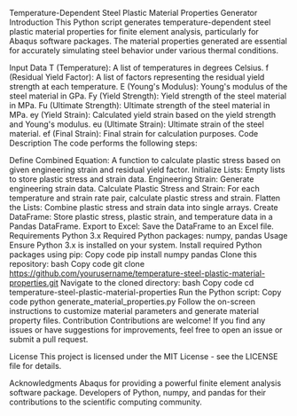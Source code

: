 Temperature-Dependent Steel Plastic Material Properties Generator
Introduction
This Python script generates temperature-dependent steel plastic material properties for finite element analysis, particularly for Abaqus software packages. The material properties generated are essential for accurately simulating steel behavior under various thermal conditions.

Input Data
T (Temperature): A list of temperatures in degrees Celsius.
f (Residual Yield Factor): A list of factors representing the residual yield strength at each temperature.
E (Young's Modulus): Young's modulus of the steel material in GPa.
Fy (Yield Strength): Yield strength of the steel material in MPa.
Fu (Ultimate Strength): Ultimate strength of the steel material in MPa.
ey (Yield Strain): Calculated yield strain based on the yield strength and Young's modulus.
eu (Ultimate Strain): Ultimate strain of the steel material.
ef (Final Strain): Final strain for calculation purposes.
Code Description
The code performs the following steps:

Define Combined Equation: A function to calculate plastic stress based on given engineering strain and residual yield factor.
Initialize Lists: Empty lists to store plastic stress and strain data.
Engineering Strain: Generate engineering strain data.
Calculate Plastic Stress and Strain: For each temperature and strain rate pair, calculate plastic stress and strain.
Flatten the Lists: Combine plastic stress and strain data into single arrays.
Create DataFrame: Store plastic stress, plastic strain, and temperature data in a Pandas DataFrame.
Export to Excel: Save the DataFrame to an Excel file.
Requirements
Python 3.x
Required Python packages: numpy, pandas
Usage
Ensure Python 3.x is installed on your system.
Install required Python packages using pip:
Copy code
pip install numpy pandas
Clone this repository:
bash
Copy code
git clone https://github.com/yourusername/temperature-steel-plastic-material-properties.git
Navigate to the cloned directory:
bash
Copy code
cd temperature-steel-plastic-material-properties
Run the Python script:
Copy code
python generate_material_properties.py
Follow the on-screen instructions to customize material parameters and generate material property files.
Contribution
Contributions are welcome! If you find any issues or have suggestions for improvements, feel free to open an issue or submit a pull request.

License
This project is licensed under the MIT License - see the LICENSE file for details.

Acknowledgments
Abaqus for providing a powerful finite element analysis software package.
Developers of Python, numpy, and pandas for their contributions to the scientific computing community.
